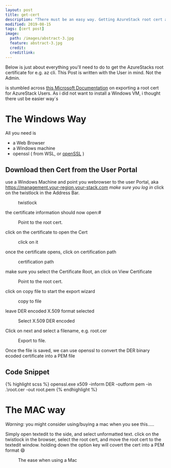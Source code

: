 ```yaml
---
layout: post
title: get-cert
description: "There must be an easy way. Getting AzureStack root cert as the tenant User."
modified: 2019-08-15
tags: [cert post]
image:
  path: /images/abstract-3.jpg
  feature: abstract-3.jpg
  credit: 
  creditlink: 
---
```


Below is just about everything you'll need to do to get the AzureStacks root certificate for e.g. az cli.
This Post is written with the User in mind. Not the Admin.

is stumbled across [this Microsoft Documentation](https://docs.microsoft.com/en-us/azure-stack/user/azure-stack-version-profiles-azurecli2) on exporting a root cert for AzureStack Users.
As i did not want to install a Windows VM, i thought there ust be easier way´s

# The Windows Way

All you need is
 - a Web Browser
 - a Windows machine
 - openssl ( from WSL, or [openSSL](https://slproweb.com/products/Win32OpenSSL.html) )

## Download then Cert from the User Portal
use a Windows Machine and point you webrowser to the user Portal, aka https://management.your-region.your-stack.com
*make sure you log in*
click on the twistlock in the Address Bar.

<figure class="third">
	<img src="/images/twitstlock.png" alt="">
	<figcaption>twistlock</figcaption>
</figure>

the certificate information should now open:#
<figure class="half">
	<img src="/images/cert2.png" alt="">
	<figcaption>Point to the root cert.</figcaption>
</figure>

click on the certificate to open the Cert

<figure class="half">
	<img src="/images/cert1.png" alt="">
	<figcaption>click on it</figcaption>
</figure>

once the certificate opens, click on certification path
<figure class="half">
	<img src="/images/cert3.png" alt="">
	<figcaption>certification path</figcaption>
</figure>

make sure you select the Certificate Root, an click on View Certificate
<figure class="half">
	<img src="/images/cert5.png" alt="">
	<figcaption>Point to the root cert.</figcaption>
</figure>

click on copy file to start the export wizard

<figure class="half">
	<img src="/images/wiz1.png" alt="">
	<figcaption>copy to file</figcaption>
</figure>

leave DER encoded X.509 format selected

<figure class="half">
	<img src="/images/wiz2.png" alt="">
	<figcaption>Select X.509 DER encoded</figcaption>
</figure> 

Click on next and select a filename, e.g. root.cer


<figure class="half">
	<img src="/images/wiz3.png" alt="">
	<figcaption>Export to file.</figcaption>
</figure>

Once the file is saved, we can use openssl to convert the DER binary ecoded certificate into a PEM file

## Code Snippet

{% highlight scss %}
openssl.exe x509 -inform DER  -outform pem -in .\root.cer -out root.pem
{% endhighlight %}

# The MAC way

*Warning:*
you might consider using/buying a mac when you see this.....

Simply open textedit to the side, and select unformatted text.
click on the twistlock in the browser, select the root cert, and move the root cert to the textedit window. holding down the option key will covert the cert into a PEM format :smile:
<figure class="full">
	<img src="/images/export_mac.gif" alt="">
	<figcaption>The ease when using a Mac</figcaption>
</figure>
